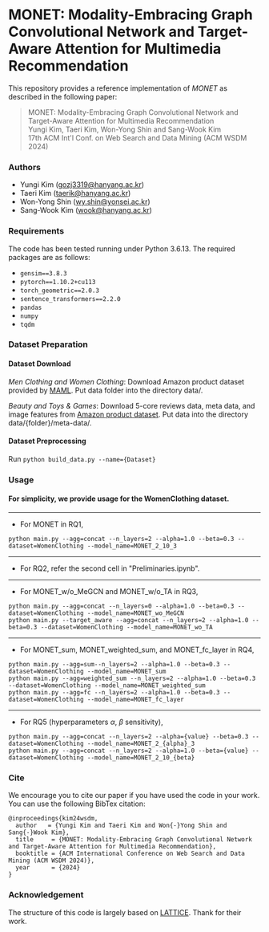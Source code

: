 # MONET: Modality-Embracing Graph Convolutional Network and Target-Aware Attention for Multimedia Recommendation
This repository provides a reference implementation of *MONET* as described in the following paper:
> MONET: Modality-Embracing Graph Convolutional Network and Target-Aware Attention for Multimedia Recommendation<br>
> Yungi Kim, Taeri Kim, Won-Yong Shin and Sang-Wook Kim<br>
> 17th ACM Int'l Conf. on Web Search and Data Mining (ACM WSDM 2024)<br>

### Authors
- Yungi Kim (gozj3319@hanyang.ac.kr)
- Taeri Kim (taerik@hanyang.ac.kr)
- Won-Yong Shin (wy.shin@yonsei.ac.kr)
- Sang-Wook Kim (wook@hanyang.ac.kr)

### Requirements
The code has been tested running under Python 3.6.13. The required packages are as follows:
- ```gensim==3.8.3```
- ```pytorch==1.10.2+cu113```
- ```torch_geometric==2.0.3```
- ```sentence_transformers==2.2.0```
- ```pandas```
- ```numpy```
- ```tqdm```

### Dataset Preparation
#### Dataset Download
*Men Clothing and Women Clothing*: Download Amazon product dataset provided by [MAML](https://github.com/liufancs/MAML). Put data folder into the directory data/.

*Beauty and Toys & Games*: Download 5-core reviews data, meta data, and image features from [Amazon product dataset](http://jmcauley.ucsd.edu/data/amazon/links.html). Put data into the directory data/{folder}/meta-data/.

#### Dataset Preprocessing
Run ```python build_data.py --name={Dataset}```

### Usage
#### For simplicity, we provide usage for the WomenClothing dataset.
------------------------------------
- For MONET in RQ1,
```
python main.py --agg=concat --n_layers=2 --alpha=1.0 --beta=0.3 --dataset=WomenClothing --model_name=MONET_2_10_3
```
------------------------------------
- For RQ2, refer the second cell in "Preliminaries.ipynb".
------------------------------------
- For MONET_w/o_MeGCN and MONET_w/o_TA in RQ3,
```
python main.py --agg=concat --n_layers=0 --alpha=1.0 --beta=0.3 --dataset=WomenClothing --model_name=MONET_wo_MeGCN
python main.py --target_aware --agg=concat --n_layers=2 --alpha=1.0 --beta=0.3 --dataset=WomenClothing --model_name=MONET_wo_TA
```
------------------------------------
- For MONET_sum, MONET_weighted_sum, and MONET_fc_layer in RQ4,
```
python main.py --agg=sum--n_layers=2 --alpha=1.0 --beta=0.3 --dataset=WomenClothing --model_name=MONET_sum
python main.py --agg=weighted_sum --n_layers=2 --alpha=1.0 --beta=0.3 --dataset=WomenClothing --model_name=MONET_weighted_sum
python main.py --agg=fc --n_layers=2 --alpha=1.0 --beta=0.3 --dataset=WomenClothing --model_name=MONET_fc_layer
```
------------------------------------
- For RQ5 (hyperparameters $\alpha$, $\beta$ sensitivity),
```
python main.py --agg=concat --n_layers=2 --alpha={value} --beta=0.3 --dataset=WomenClothing --model_name=MONET_2_{alpha}_3
python main.py --agg=concat --n_layers=2 --alpha=1.0 --beta={value} --dataset=WomenClothing --model_name=MONET_2_10_{beta}
```

### Cite
We encourage you to cite our paper if you have used the code in your work. You can use the following BibTex citation:
```
@inproceedings{kim24wsdm,
  author   = {Yungi Kim and Taeri Kim and Won{-}Yong Shin and Sang{-}Wook Kim},
  title     = {MONET: Modality-Embracing Graph Convolutional Network and Target-Aware Attention for Multimedia Recommendation},
  booktitle = {ACM International Conference on Web Search and Data Mining (ACM WSDM 2024)},      
  year      = {2024}
}
```

### Acknowledgement
The structure of this code is largely based on [LATTICE](https://github.com/CRIPAC-DIG/LATTICE). Thank for their work.